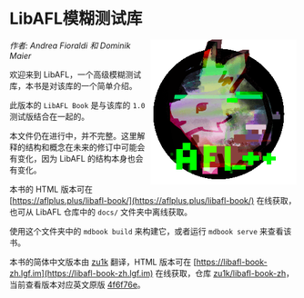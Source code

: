 # LibAFL模糊测试库

<img align="right" src="https://github.com/AFLplusplus/Website/raw/master/static/logo_256x256.png" alt="AFL++ logo">

*作者: Andrea Fioraldi 和 Dominik Maier*

欢迎来到 LibAFL，一个高级模糊测试库，本书是对该库的一个简单介绍。

此版本的 `LibAFL Book` 是与该库的 `1.0` 测试版结合在一起的。

本文件仍在进行中，并不完整。这里解释的结构和概念在未来的修订中可能会有变化，因为 LibAFL 的结构本身也会有变化。

本书的 HTML 版本可在 [https://aflplus.plus/libafl-book/](https://aflplus.plus/libafl-book/) 在线获取，也可从 LibAFL 仓库中的 `docs/` 文件夹中离线获取。

使用这个文件夹中的 `mdbook build` 来构建它，或者运行 `mdbook serve` 来查看该书。

本书的简体中文版本由 [zu1k](https://github.com/zu1k) 翻译，HTML 版本可在 [https://libafl-book-zh.lgf.im](https://libafl-book-zh.lgf.im) 在线获取，仓库 [zu1k/libafl-book-zh](https://github.com/zu1k/libafl-book-zh)，当前查看版本对应英文原版 [4f6f76e](https://github.com/AFLplusplus/LibAFL/tree/4f6f76e85710d3d8d3fd7bea49e2c3f3b152b0e9)。
